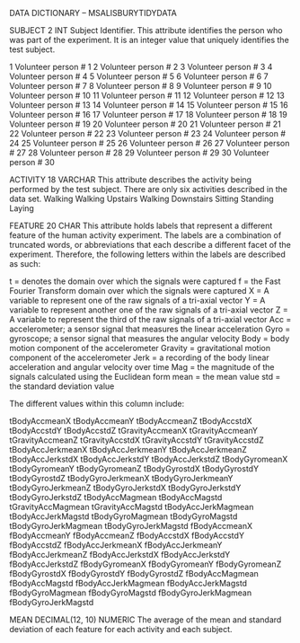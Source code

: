 DATA DICTIONARY – MSALISBURYTIDYDATA

SUBJECT	2 	INT
Subject Identifier.  This attribute identifies the person who was part of the experiment.  It is an integer value that uniquely identifies the test subject.

1	Volunteer person # 1
2	Volunteer person # 2
3	Volunteer person # 3
4	Volunteer person # 4
5	Volunteer person # 5
6	Volunteer person # 6
7	Volunteer person # 7
8	Volunteer person # 8
9	Volunteer person # 9
10	Volunteer person # 10
11	Volunteer person # 11
12	Volunteer person # 12
13	Volunteer person # 13
14	Volunteer person # 14
15	Volunteer person # 15
16	Volunteer person # 16
17	Volunteer person # 17
18	Volunteer person # 18
19	Volunteer person # 19
20	Volunteer person # 20
21	Volunteer person # 21
22	Volunteer person # 22
23	Volunteer person # 23
24	Volunteer person # 24
25	Volunteer person # 25
26	Volunteer person # 26
27	Volunteer person # 27
28	Volunteer person # 28
29	Volunteer person # 29
30	Volunteer person # 30


ACTIVITY	18 	VARCHAR
This attribute describes the activity being performed by the test subject.  There are only six activities described in the data set.
		Walking
		Walking Upstairs
		Walking Downstairs
		Sitting
		Standing
		Laying


FEATURE	20 	CHAR
This attribute holds labels that represent a different feature of the human activity experiment. The labels are a combination of truncated words, or abbreviations that each describe a different facet of the experiment.  Therefore, the following letters within the labels are 
described as such:

t = denotes the domain over which the signals were captured
f = the Fast Fourier Transform domain over which the signals were captured
X = A variable to represent one of the raw signals of a tri-axial vector
Y = A variable to represent another one of the raw signals of a tri-axial vector
Z = A variable to represent the third of the raw signals of a tri-axial vector
Acc = accelerometer; a sensor signal that measures the linear acceleration
Gyro = gyroscope; a sensor signal that measures the angular velocity
Body = body motion component of the accelerometer
Gravity = gravitational motion component of the accelerometer
Jerk = a recording of the body linear acceleration and angular velocity over time
Mag = the magnitude of the signals calculated using the Euclidean form
mean = the mean value
std = the standard deviation value

The different values within this column include:

tBodyAccmeanX
tBodyAccmeanY
tBodyAccmeanZ
tBodyAccstdX
tBodyAccstdY
tBodyAccstdZ
tGravityAccmeanX
tGravityAccmeanY
tGravityAccmeanZ
tGravityAccstdX
tGravityAccstdY
tGravityAccstdZ
tBodyAccJerkmeanX
tBodyAccJerkmeanY
tBodyAccJerkmeanZ
tBodyAccJerkstdX
tBodyAccJerkstdY
tBodyAccJerkstdZ
tBodyGyromeanX
tBodyGyromeanY
tBodyGyromeanZ
tBodyGyrostdX
tBodyGyrostdY
tBodyGyrostdZ
tBodyGyroJerkmeanX
tBodyGyroJerkmeanY
tBodyGyroJerkmeanZ
tBodyGyroJerkstdX
tBodyGyroJerkstdY
tBodyGyroJerkstdZ
tBodyAccMagmean
tBodyAccMagstd
tGravityAccMagmean
tGravityAccMagstd
tBodyAccJerkMagmean
tBodyAccJerkMagstd
tBodyGyroMagmean
tBodyGyroMagstd
tBodyGyroJerkMagmean
tBodyGyroJerkMagstd
fBodyAccmeanX
fBodyAccmeanY
fBodyAccmeanZ
fBodyAccstdX
fBodyAccstdY
fBodyAccstdZ
fBodyAccJerkmeanX
fBodyAccJerkmeanY
fBodyAccJerkmeanZ
fBodyAccJerkstdX
fBodyAccJerkstdY
fBodyAccJerkstdZ
fBodyGyromeanX
fBodyGyromeanY
fBodyGyromeanZ
fBodyGyrostdX
fBodyGyrostdY
fBodyGyrostdZ
fBodyAccMagmean
fBodyAccMagstd
fBodyAccJerkMagmean
fBodyAccJerkMagstd
fBodyGyroMagmean
fBodyGyroMagstd
fBodyGyroJerkMagmean
fBodyGyroJerkMagstd


MEAN		DECIMAL(12, 10) 	NUMERIC
The average of the mean and standard deviation of each feature for each activity and each subject.

